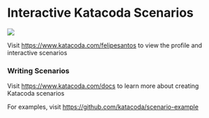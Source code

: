 # Interactive Katacoda Scenarios

[![](http://shields.katacoda.com/katacoda/felipesantos/count.svg)](https://www.katacoda.com/felipesantos "Get your profile on Katacoda.com")

Visit https://www.katacoda.com/felipesantos to view the profile and interactive scenarios

### Writing Scenarios
Visit https://www.katacoda.com/docs to learn more about creating Katacoda scenarios

For examples, visit https://github.com/katacoda/scenario-example
